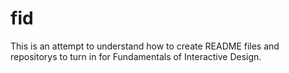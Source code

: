 # fid

This is an attempt to understand how to create README files and repositorys to turn in for Fundamentals of Interactive Design.
